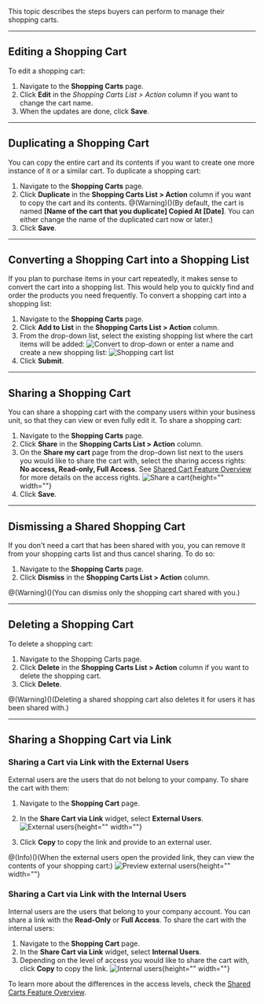 This topic describes the steps buyers can perform to manage their shopping carts.
***
## Editing a Shopping Cart

To edit a shopping cart:

1. Navigate to the **Shopping Carts** page.
2. Click  **Edit** in the *Shopping Carts List > Action* column if you want to change the cart name.
3. When the updates are done, click **Save**.
***
## Duplicating a Shopping Cart

You can copy the entire cart and its contents if you want to create one more instance of it or a similar cart. To duplicate a shopping cart:

1. Navigate to the **Shopping Carts** page.
2. Click **Duplicate** in the **Shopping Carts List > Action** column if you want to copy the cart and its contents.
@(Warning)()(By default, the cart is named **[Name of the cart that you duplicate] Copied At [Date]**. You can either change the name of the duplicated cart now or later.)
3. Click **Save**.
***
## Converting a Shopping Cart into a Shopping List

If you plan to purchase items in your cart repeatedly, it makes sense to convert the cart into a shopping list. This would help you to quickly find and order the products you need frequently. To convert a shopping cart into a shopping list:

1. Navigate to the **Shopping Carts** page.
2. Click **Add to List** in the **Shopping Carts List > Action** column.
3. From the drop-down list, select the existing shopping list where the cart items will be added: 
![Convert to drop-down](https://spryker.s3.eu-central-1.amazonaws.com/docs/User+Guides/Shop+User+Guides/Shopping+Carts/Shop+Guide+-+Managing+Shopping+Carts/convert-to-dropdown.png)
or enter a name and create a new shopping list: 
![Shopping cart list](https://spryker.s3.eu-central-1.amazonaws.com/docs/User+Guides/Shop+User+Guides/Shopping+Carts/Shop+Guide+-+Managing+Shopping+Carts/cart-add-to-shopping-list.png)
4. Click **Submit**.
***
## Sharing a Shopping Cart

You can share a shopping cart with the company users within your business unit, so that they can view or even fully edit it. To share a shopping cart:

1. Navigate to the **Shopping Carts** page.
2. Click **Share** in the **Shopping Carts List > Action** column.
3. On the **Share my cart** page from the drop-down list next to the users you would like to share the cart with, select the sharing access rights: **No access, Read-only, Full Access**. See [Shared Cart Feature Overview](https://documentation.spryker.com/v4/docs/shared-cart-feature-overview) for more details on the access rights. 
![Share a cart](https://spryker.s3.eu-central-1.amazonaws.com/docs/User+Guides/Shop+User+Guides/Shopping+Carts/Shop+Guide+-+Managing+Shopping+Carts/share-cart-users.png){height="" width=""}
4. Click **Save**.
***
## Dismissing a Shared Shopping Cart

If you don't need a cart that has been shared with you, you can remove it from your shopping carts list and thus cancel sharing. To do so:

1. Navigate to the **Shopping Carts** page.
2. Click **Dismiss** in the **Shopping Carts List > Action** column.

@(Warning)()(You can dismiss only the shopping cart shared with you.)
***
## Deleting a Shopping Cart

To delete a shopping cart:

1. Navigate to the Shopping Carts page.
2. Click **Delete** in the **Shopping Carts List > Action** column if you want to delete the shopping cart.
3. Click **Delete**.

@(Warning)()(Deleting a shared shopping cart also deletes it for users it has been shared with.)
***
## Sharing a Shopping Cart via Link

### Sharing a Cart via Link with the External Users

External users are the users that do not belong to your company. To share the cart with them:

1. Navigate to the **Shopping Cart** page.
2. In the **Share Cart via Link** widget, select **External Users**. 
![External users](https://spryker.s3.eu-central-1.amazonaws.com/docs/User+Guides/Shop+User+Guides/Shopping+Carts/Shop+Guide+-+Managing+Shopping+Carts/external+users-share-cart-link.png){height="" width=""}

3. Click **Copy** to copy the link and provide to an external user.

@(Info)()(When the external users open the provided link, they can view the contents of your shopping cart:)
![Preview external users](https://spryker.s3.eu-central-1.amazonaws.com/docs/User+Guides/Shop+User+Guides/Shopping+Carts/Shop+Guide+-+Managing+Shopping+Carts/external-users-preview.png){height="" width=""}

### Sharing a Cart via Link with the Internal Users

Internal users are the users that belong to your company account. You can share a link with the **Read-Only** or **Full Access**. To share the cart with the internal users:

1. Navigate to the **Shopping Cart** page.
2. In the **Share Cart via Link** widget, select **Internal Users**.
3. Depending on the level of access you would like to share the cart with, click **Copy** to copy the link. 
![Internal users](https://spryker.s3.eu-central-1.amazonaws.com/docs/User+Guides/Shop+User+Guides/Shopping+Carts/Shop+Guide+-+Managing+Shopping+Carts/internal-uers-share-link.png){height="" width=""}

To learn more about the differences in the access levels, check the [Shared Carts Feature Overview](https://documentation.spryker.com/v4/docs/shared-cart-overview).

<!-- Last review date: Aug 01, 2019 by Oksana Karasyova  -->